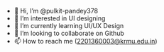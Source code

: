 - 👋 Hi, I’m @pulkit-pandey378
- 👀 I’m interested in UI designing
- 🌱 I’m currently learning UI/UX Design
- 💞️ I’m looking to collaborate on Github
- 📫 How to reach me (2201360003@krmu.edu.in)


<!---
pulkit-pandey378/pulkit-pandey378 is a ✨ special ✨ repository because its `README.md` (this file) appears on your GitHub profile.
You can click the Preview link to take a look at your changes.
--->
